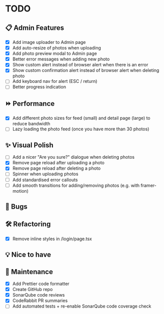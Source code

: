 # TODO

## 📋 Admin Features

- [x] Add image uploader to Admin page
- [x] Add auto-resize of photos when uploading
- [x] Add photo preview modal to Admin page
- [x] Better error messages when adding new photo
- [x] Show custom alert instead of browser alert when there is an error
- [x] Show custom confirmation alert instead of browser alert when deleting photo
- [ ] Add keyboard nav for alert (ESC / return)
- [ ] Better progress indication

## ⏩ Performance

- [x] Add different photo sizes for feed (small) and detail page (large) to reduce bandwidth
- [ ] Lazy loading the photo feed (once you have more than 30 photos)

## ✨ Visual Polish

- [ ] Add a nicer "Are you sure?" dialogue when deleting photos
- [x] Remove page reload after uploading a photo
- [x] Remove page reload after deleting a photo
- [ ] Spinner when uploading photos
- [ ] Add standardised error callouts
- [ ] Add smooth transitions for adding/removing photos (e.g. with framer-motion)

## 🐛 Bugs

## 🛠 Refactoring

- [x] Remove inline styles in /login/page.tsx

## 💡 Nice to have

## 🧹 Maintenance

- [x] Add Prettier code formatter
- [x] Create GitHub repo
- [x] SonarQube code reviews
- [x] CodeRabbit PR summaries
- [ ] Add automated tests + re-enable SonarQube code coverage check
